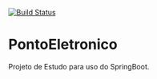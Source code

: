 [![Build Status](https://travis-ci.org/Nosbielc/PontoEletronico.svg?branch=master)](https://travis-ci.org/Nosbielc/PontoEletronico)
# PontoEletronico
Projeto de Estudo para uso do SpringBoot.
